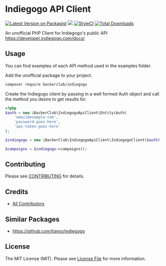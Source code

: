 # Indiegogo API Client 
[![Latest Version on Packagist](https://img.shields.io/packagist/v/backerclub/indiegogo.svg?style=flat-square)](https://packagist.org/packages/backerclub/indiegogo)
![](https://github.com/backerclub/indiegogo/workflows/Run%20Tests/badge.svg?branch=master)
[![StyleCI](https://styleci.io/repos/267051210/shield)](https://styleci.io/repos/267051210)
[![Total Downloads](https://img.shields.io/packagist/dt/backerclub/indiegogo.svg?style=flat-square)](https://packagist.org/packages/backerclub/indiegogo)

An unofficial PHP Client for Indiegogo's public API
https://developer.indiegogo.com/docs/

## Usage
You can find examples of each API method used in the examples folder.

Add the unofficial package to your project. 
```bash
composer require backerclub/indiegogo
``` 

Create the Indiegogo client by passing in a well formed Auth object and call the method you desire to get results for.

```php
<?php
$auth = new \BackerClub\IndiegogoApiClient\Entity\Auth(
    'email@example.com',
    'password-goes-here',
    'api-token-goes-here'
);

$indiegogo = new \BackerClub\IndiegogoApiClient\IndiegogoClient($auth);

$campaigns = $indiegogo->campaigns();
```

## Contributing
Please see [CONTRIBUTING](CONTRIBUTING.md) for details.

## Credits
* [All Contributors](https://github.com/backerclub/Indiegogo/graphs/contributors)

## Similar Packages
* https://github.com/tiamo/indiegogo

## License
The MIT License (MIT). Please see [License File](LICENSE) for more information.
